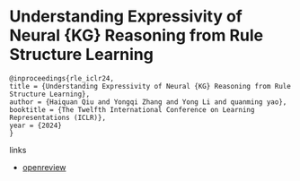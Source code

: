 # Understanding Expressivity of Neural {KG} Reasoning from Rule Structure Learning

```
@inproceedings{rle_iclr24,
title = {Understanding Expressivity of Neural {KG} Reasoning from Rule Structure Learning},
author = {Haiquan Qiu and Yongqi Zhang and Yong Li and quanming yao},
booktitle = {The Twelfth International Conference on Learning Representations (ICLR)},
year = {2024}
}
```

links
- [openreview](https://openreview.net/forum?id=43cYe4oogi)
